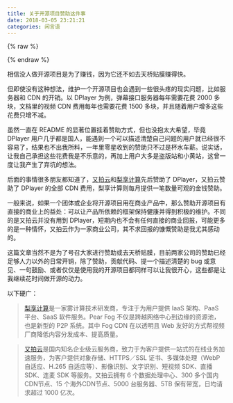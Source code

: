 ```yaml
---
title: 关于开源项目赞助这件事
date: 2018-03-05 23:21:21
categories: 闲言语
---
```

{% raw %}
<div class="aplayer" id="aplayer-open-source"></div>
<script>
$(function () {
    $.ajax({
        url: 'https://api.i-meto.com/meting/api?server=netease&type=song&id=536622447',
        success: function (list) {
            var ap = new APlayer({
                element: document.getElementById('aplayer-open-source'),
                showlrc: 3,
                theme: '#ad7a86',
                mode: 'random',
                music: list[0]
            });
            window.aplayers || (window.aplayers = []);
            window.aplayers.push(ap);
        }
    })
})
</script>
{% endraw %}

相信没人做开源项目是为了赚钱，因为它还不如去天桥贴膜赚得快。

但即使没有这种想法，维护一个开源项目也会遇到一些很头疼的现实问题，比如服务器和 CDN 的开销。以 DPlayer 为例，弹幕接口服务器每年需要花费 2000 多块，文档里的视频 CDN 费用每年也需要花费 1500 多块，并且随着用户增多这些花费只增不减。

虽然一直在 README 的显著位置挂着赞助方式，但也没抱太大希望，毕竟 DPlayer 用户几乎都是国人，能遇到一个可以描述清楚自己问题的用户就已经很不容易了，结果也不出我所料，一年里零星收到的赞助只不过是杯水车薪。说实话，让我自己承担这些花费我是不乐意的，再加上用户大多是盗版站和小黄站，这曾一度让我产生了弃坑的想法。<!--more-->

后面的事情很多朋友都知道了，[又拍云](https://www.upyun.com/)和[梨享计算](https://pear.hk/)先后赞助了 DPlayer，又拍云赞助了 DPlayer 的全部 CDN 费用，梨享计算则每月提供一笔数量可观的金钱赞助。

一般来说，如果一个团体或企业将开源项目用在商业产品中，那么赞助开源项目有直接的商业上的益处：可以让产品所依赖的框架保持健康并得到积极的维护。不同的是又拍云并没有用到 DPlayer，短期内也不会有任何直接的商业回报，可能更多的是一种情怀，又拍云作为一家商业公司，其不求回报的慷慨赞助是我尤其感动的。

这篇文章当然不是为了号召大家进行赞助或去天桥贴膜，目前两家公司的赞助已经足够人力以外的日常开销，除了赞助，贡献代码、提一个描述清楚的 bug 或意见、一句鼓励、或者仅仅是使用我的开源项目都同样可以让我很开心，这些都是让我继续花时间做开源的动力。

以下硬广：

> [梨享计算](https://pear.hk/)是一家雾计算技术研发商，专注于为用户提供 IaaS 架构、PaaS 平台、SaaS 软件服务。Pear Fog 不仅是跨越网络中心到边缘的资源池，也是新型的 P2P 系统。其中 Fog CDN 在以透明且 Web 友好的方式帮视频厂商降低内容分发成本、提高质量。

> [又拍云](https://www.upyun.com/)是国内知名企业级云服务商，致力于为客户提供一站式的在线业务加速服务，为客户提供对象存储、HTTPS／SSL 证书、多媒体处理（WebP 自适应、H.265 自适应等）、影像识别、文字识别、短视频 SDK、直播 SDK、连麦 SDK 等服务。又拍云拥有 6 个数据处理中心、300 多个国内CDN节点、15 个海外CDN节点、5000 台服务器、5TB 保有带宽，日均请求超过 1000 亿次。